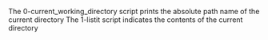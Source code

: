 The 0-current_working_directory script prints the absolute path name of the current directory
The 1-listit script indicates the contents of the current directory
